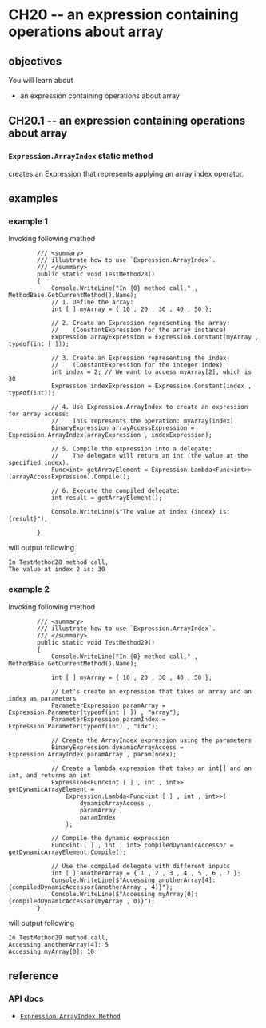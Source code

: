 # CH20 -- an expression containing operations about array
## objectives
You will learn about

+ an expression containing operations about array

## CH20.1 -- an expression containing operations about array
### `Expression.ArrayIndex` static method
creates an Expression that represents applying an array index operator.

## examples
### example 1
Invoking following method

```
        /// <summary>
        /// illustrate how to use `Expression.ArrayIndex`.
        /// </summary>
        public static void TestMethod28()
        {
            Console.WriteLine("In {0} method call," , MethodBase.GetCurrentMethod().Name);
            // 1. Define the array:
            int [ ] myArray = { 10 , 20 , 30 , 40 , 50 };

            // 2. Create an Expression representing the array:
            //    (ConstantExpression for the array instance)
            Expression arrayExpression = Expression.Constant(myArray , typeof(int [ ]));

            // 3. Create an Expression representing the index:
            //    (ConstantExpression for the integer index)
            int index = 2; // We want to access myArray[2], which is 30
            Expression indexExpression = Expression.Constant(index , typeof(int));

            // 4. Use Expression.ArrayIndex to create an expression for array access:
            //    This represents the operation: myArray[index]
            BinaryExpression arrayAccessExpression = Expression.ArrayIndex(arrayExpression , indexExpression);

            // 5. Compile the expression into a delegate:
            //    The delegate will return an int (the value at the specified index).
            Func<int> getArrayElement = Expression.Lambda<Func<int>>(arrayAccessExpression).Compile();

            // 6. Execute the compiled delegate:
            int result = getArrayElement();

            Console.WriteLine($"The value at index {index} is: {result}");

        }
```

will output following

```
In TestMethod28 method call,
The value at index 2 is: 30
```

### example 2
Invoking following method

```
        /// <summary>
        /// illustrate how to use `Expression.ArrayIndex`.
        /// </summary>
        public static void TestMethod29()
        {
            Console.WriteLine("In {0} method call," , MethodBase.GetCurrentMethod().Name);

            int [ ] myArray = { 10 , 20 , 30 , 40 , 50 };

            // Let's create an expression that takes an array and an index as parameters
            ParameterExpression paramArray = Expression.Parameter(typeof(int [ ]) , "array");
            ParameterExpression paramIndex = Expression.Parameter(typeof(int) , "idx");

            // Create the ArrayIndex expression using the parameters
            BinaryExpression dynamicArrayAccess = Expression.ArrayIndex(paramArray , paramIndex);

            // Create a lambda expression that takes an int[] and an int, and returns an int
            Expression<Func<int [ ] , int , int>> getDynamicArrayElement =
                Expression.Lambda<Func<int [ ] , int , int>>(
                    dynamicArrayAccess ,
                    paramArray ,
                    paramIndex
                );

            // Compile the dynamic expression
            Func<int [ ] , int , int> compiledDynamicAccessor = getDynamicArrayElement.Compile();

            // Use the compiled delegate with different inputs
            int [ ] anotherArray = { 1 , 2 , 3 , 4 , 5 , 6 , 7 };
            Console.WriteLine($"Accessing anotherArray[4]: {compiledDynamicAccessor(anotherArray , 4)}"); 
            Console.WriteLine($"Accessing myArray[0]: {compiledDynamicAccessor(myArray , 0)}");
        }
```

will output following

```
In TestMethod29 method call,
Accessing anotherArray[4]: 5
Accessing myArray[0]: 10
```

## reference
### API docs
+ [`Expression.ArrayIndex Method`](https://learn.microsoft.com/en-us/dotnet/api/system.linq.expressions.expression.arrayindex?view=net-8.0)